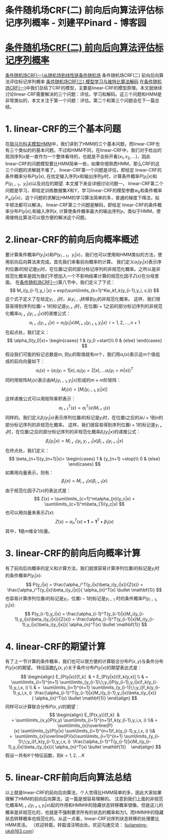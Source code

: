 
# 条件随机场CRF(二) 前向后向算法评估标记序列概率 - 刘建平Pinard - 博客园






# [条件随机场CRF(二) 前向后向算法评估标记序列概率](https://www.cnblogs.com/pinard/p/7055072.html)
[条件随机场CRF(一)从随机场到线性链条件随机场](http://www.cnblogs.com/pinard/p/7048333.html)
条件随机场CRF(二) 前向后向算法评估标记序列概率
[条件随机场CRF(三) 模型学习与维特比算法解码](http://www.cnblogs.com/pinard/p/7068574.html)
在[条件随机场CRF(一)](http://www.cnblogs.com/pinard/p/7048333.html)中我们总结了CRF的模型，主要是linear-CRF的模型原理。本文就继续讨论linear-CRF需要解决的三个问题：评估，学习和解码。这三个问题和HMM是非常类似的，本文关注于第一个问题：评估。第二个和第三个问题会在下一篇总结。
# 1. linear-CRF的三个基本问题
在[隐马尔科夫模型HMM](http://www.cnblogs.com/pinard/p/6945257.html)中，我们讲到了HMM的三个基本问题，而linear-CRF也有三个类似的的基本问题。不过和HMM不同，在linear-CRF中，我们对于给出的观测序列$x$是一直作为一个整体看待的，也就是不会拆开看$(x_1,x_2,...)$，因此linear-CRF的问题模型要比HMM简单一些，如果你很熟悉HMM，那么CRF的这三个问题的求解就不难了。
linear-CRF第一个问题是评估，即给定 linear-CRF的条件概率分布$P(y|x)$, 在给定输入序列$x$和输出序列$y$时，计算条件概率$P(y_i|x)$和$P(y_{i-1}，y_i|x)$以及对应的期望. 本文接下来会详细讨论问题一。
linear-CRF第二个问题是学习，即给定训练数据集$X$和$Y$，学习linear-CRF的模型参数$w_k$和条件概率$P_w(y|x)$，这个问题的求解比HMM的学习算法简单的多，普通的梯度下降法，拟牛顿法都可以解决。
linear-CRF第三个问题是解码，即给定 linear-CRF的条件概率分布$P(y|x)$,和输入序列$x$, 计算使条件概率最大的输出序列$y$。类似于HMM，使用维特比算法可以很方便的解决这个问题。
# 2.linear-CRF的前向后向概率概述
要计算条件概率$P(y_i|x)$和$P(y_{i-1}，y_i|x)$，我们也可以使用和HMM类似的方法，使用前向后向算法来完成。首先我们来看前向概率的计算。
我们定义$\alpha_i(y_i|x)$表示序列位置$i$的标记是$y_i$时，在位置$i$之前的部分标记序列的非规范化概率。之所以是非规范化概率是因为我们不想加入一个不影响结果计算的规范化因子$Z(x)$在分母里面。
在[条件随机场CRF(一)](http://www.cnblogs.com/pinard/p/7048333.html)第八节中，我们定义了下式：
$$
M_i(y_{i-1},y_i |x) = exp(\sum\limits_{k=1}^Kw_kf_k(y_{i-1},y_i, x,i))
$$
这个式子定义了在给定$y_{i-1}$时，从$y_{i-1}$转移到$y_i$的非规范化概率。
这样，我们很容易得到序列位置$i+1$的标记是$y_{i+1}$时，在位置$i+1$之前的部分标记序列的非规范化概率$\alpha_{i+1}(y_{i+1}|x)$的递推公式：
$$
\alpha_{i+1}(y_{i+1}|x) = \alpha_i(y_i|x)M_{i+1}(y_{i+1},y_i|x) \;\; i=1,2,...,n+1
$$
在起点处，我们定义：
$$
\alpha_0(y_0|x)= \begin{cases} 1 & {y_0 =start}\\ 0 & {else} \end{cases}
$$
假设我们可能的标记总数是$m$, 则$y_i$的取值就有$m$个，我们用$\alpha_i(x)$表示这$m$个值组成的前向向量如下：
$$
\alpha_i(x) = (\alpha_i(y_i=1|x), \alpha_i(y_i=2|x), ... \alpha_i(y_i=m|x))^T
$$
同时用矩阵$M_i(x)$表示由$M_i(y_{i-1},y_i |x) $形成的$m \times m$阶矩阵：
$$
M_i(x) = \Big[ M_i(y_{i-1},y_i |x)\Big]
$$
这样递推公式可以用矩阵乘积表示：
$$
\alpha_{i+1}^T(x) = \alpha_i^T(x)M_{i+1}(x)
$$
同样的。我们定义$\beta_i(y_i|x)$表示序列位置$i$的标记是$y_i$时，在位置$i$之后的从$i+1$到$n$的部分标记序列的非规范化概率。
这样，我们很容易得到序列位置$i+1$的标记是$y_{i+1}$时，在位置$i$之后的部分标记序列的非规范化概率$\beta_{i}(y_{i}|x)$的递推公式：
$$
\beta_{i}(y_{i}|x) = M_{i+1}(y_i,y_{i+1}|x)\beta_{i+1}(y_{i+1}|x)
$$
在终点处，我们定义：
$$
\beta_{n+1}(y_{n+1}|x)= \begin{cases} 1 & {y_{n+1} =stop}\\ 0 & {else} \end{cases}
$$
如果用向量表示，则有：
$$
\beta_i(x) = M_{i+1}(x)\beta_{i+1}(x)
$$
由于规范化因子$Z(x)$的表达式是：
$$
Z(x) = \sum\limits_{c=1}^m\alpha_{n}(y_c|x) = \sum\limits_{c=1}^m\beta_{1}(y_c|x)
$$
也可以用向量来表示$Z(x)$:
$$
Z(x) = \alpha_{n}^T(x) \bullet \mathbf{1} = \mathbf{1}^T \bullet \beta_{1}(x)
$$
其中，$\mathbf{1}$是$m$维全1向量。
# 3. linear-CRF的前向后向概率计算
有了前向后向概率的定义和计算方法，我们就很容易计算序列位置$i$的标记是$y_i$时的条件概率$P(y_i|x)$:
$$
P(y_i|x) = \frac{\alpha_i^T(y_i|x)\beta_i(y_i|x)}{Z(x)} = \frac{\alpha_i^T(y_i|x)\beta_i(y_i|x)}{ \alpha_{n}^T(x) \bullet \mathbf{1}}
$$
也容易计算序列位置$i$的标记是$y_i$，位置$i-1$的标记是$y_{i-1}$ 时的条件概率$P(y_{i-1},y_i|x)$:
$$
P(y_{i-1},y_i|x) = \frac{\alpha_{i-1}^T(y_{i-1}|x)M_i(y_{i-1},y_i|x)\beta_i(y_i|x)}{Z(x)} = \frac{\alpha_{i-1}^T(y_{i-1}|x)M_i(y_{i-1},y_i|x)\beta_i(y_i|x)}{ \alpha_{n}^T(x) \bullet \mathbf{1}}
$$
# 4. linear-CRF的期望计算
有了上一节计算的条件概率，我们也可以很方便的计算联合分布$P(x,y)$与条件分布$P(y|x)$的期望。
特征函数$f_k(x,y)$关于条件分布$P(y|x)$的期望表达式是：
$$
\begin{align} E_{P(y|x)}[f_k]  & = E_{P(y|x)}[f_k(y,x)] \\ & = \sum\limits_{i=1}^{n+1} \sum\limits_{y_{i-1}\;\;y_i}P(y_{i-1},y_i|x)f_k(y_{i-1},y_i,x, i) \\ & =  \sum\limits_{i=1}^{n+1} \sum\limits_{y_{i-1}\;\;y_i}f_k(y_{i-1},y_i,x, i)  \frac{\alpha_{i-1}^T(y_{i-1}|x)M_i(y_{i-1},y_i|x)\beta_i(y_i|x)}{ \alpha_{n}^T(x) \bullet \mathbf{1}} \end{align}
$$
同样可以计算联合分布$P(x,y)$的期望：
$$
\begin{align} E_{P(x,y)}[f_k]  & = \sum\limits_{x,y}P(x,y) \sum\limits_{i=1}^{n+1}f_k(y_{i-1},y_i,x, i) \\& =  \sum\limits_{x}\overline{P}(x) \sum\limits_{y}P(y|x) \sum\limits_{i=1}^{n+1}f_k(y_{i-1},y_i,x, i) \\& =  \sum\limits_{x}\overline{P}(x)\sum\limits_{i=1}^{n+1} \sum\limits_{y_{i-1}\;\;y_i}f_k(y_{i-1},y_i,x, i)  \frac{\alpha_{i-1}^T(y_{i-1}|x)M_i(y_{i-1},y_i|x)\beta_i(y_i|x)}{ \alpha_{n}^T(x) \bullet \mathbf{1}}    \end{align}
$$
假设一共有$K$个特征函数，则$k=1,2,...K$
# 5. linear-CRF前向后向算法总结
以上就是linear-CRF的前向后向算法，个人觉得比HMM简单的多，因此大家如果理解了HMM的前向后向算法，这一篇是很容易理解的。
注意到我们上面的非规范化概率$M_{i+1}(y_{i+1},y_i|x)$起的作用和HMM中的隐藏状态转移概率很像。但是这儿的概率是非规范化的，也就是不强制要求所有的状态的概率和为1。而HMM中的隐藏状态转移概率也规范化的。从这一点看，linear-CRF对序列状态转移的处理要比HMM灵活。
（欢迎转载，转载请注明出处。欢迎沟通交流： liujianping-ok@163.com）





